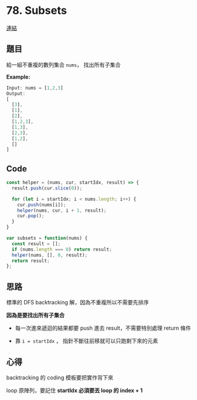 # 78. Subsets

[連結](https://leetcode.com/problems/subsets/)

## 題目
給一組不重複的數列集合 `nums`， 找出所有子集合

**Example:**

```javascript
Input: nums = [1,2,3]
Output:
[
  [3],
  [1],
  [2],
  [1,2,3],
  [1,3],
  [2,3],
  [1,2],
  []
]
```


## Code
```javascript
const helper = (nums, cur, startIdx, result) => {
  result.push(cur.slice(0));

  for (let i = startIdx; i < nums.length; i++) {
    cur.push(nums[i]);
    helper(nums, cur, i + 1, result);
    cur.pop();
  }
}

var subsets = function(nums) {
  const result = [];
  if (nums.length === 0) return result;
  helper(nums, [], 0, result);
  return result;
};
```

## 思路

標準的 DFS backtracking 解，因為不重複所以不需要先排序

**因為是要找出所有子集合**

  * 每一次進來遞迴的結果都要 push 進去 result，不需要特別處理 return 條件

  * 靠 `i = startIdx` ， 指針不斷往前移就可以只跑剩下來的元素

## 心得

backtracking 的 coding 模板要把實作背下來

loop 原陣列，要記住 **startIdx 必須要丟 loop 的 index + 1**



